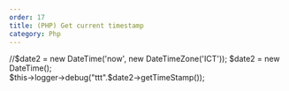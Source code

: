 ```yaml
---
order: 17
title: (PHP) Get current timestamp
category: Php
---
```


//$date2 = new DateTime('now', new DateTimeZone('ICT'));
$date2 = new DateTime();				
$this->logger->debug("ttt".$date2->getTimeStamp());
